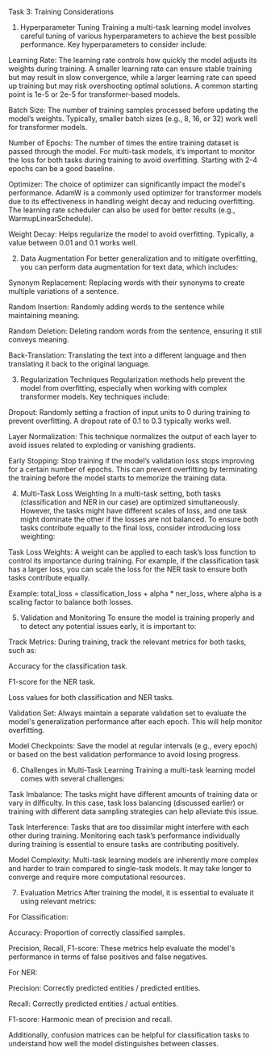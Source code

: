 Task 3: Training Considerations
1. Hyperparameter Tuning
Training a multi-task learning model involves careful tuning of various hyperparameters to achieve the best possible performance. Key hyperparameters to consider include:

Learning Rate: The learning rate controls how quickly the model adjusts its weights during training. A smaller learning rate can ensure stable training but may result in slow convergence, while a larger learning rate can speed up training but may risk overshooting optimal solutions. A common starting point is 1e-5 or 2e-5 for transformer-based models.

Batch Size: The number of training samples processed before updating the model’s weights. Typically, smaller batch sizes (e.g., 8, 16, or 32) work well for transformer models.

Number of Epochs: The number of times the entire training dataset is passed through the model. For multi-task models, it’s important to monitor the loss for both tasks during training to avoid overfitting. Starting with 2-4 epochs can be a good baseline.

Optimizer: The choice of optimizer can significantly impact the model's performance. AdamW is a commonly used optimizer for transformer models due to its effectiveness in handling weight decay and reducing overfitting. The learning rate scheduler can also be used for better results (e.g., WarmupLinearSchedule).

Weight Decay: Helps regularize the model to avoid overfitting. Typically, a value between 0.01 and 0.1 works well.

2. Data Augmentation
For better generalization and to mitigate overfitting, you can perform data augmentation for text data, which includes:

Synonym Replacement: Replacing words with their synonyms to create multiple variations of a sentence.

Random Insertion: Randomly adding words to the sentence while maintaining meaning.

Random Deletion: Deleting random words from the sentence, ensuring it still conveys meaning.

Back-Translation: Translating the text into a different language and then translating it back to the original language.

3. Regularization Techniques
Regularization methods help prevent the model from overfitting, especially when working with complex transformer models. Key techniques include:

Dropout: Randomly setting a fraction of input units to 0 during training to prevent overfitting. A dropout rate of 0.1 to 0.3 typically works well.

Layer Normalization: This technique normalizes the output of each layer to avoid issues related to exploding or vanishing gradients.

Early Stopping: Stop training if the model’s validation loss stops improving for a certain number of epochs. This can prevent overfitting by terminating the training before the model starts to memorize the training data.

4. Multi-Task Loss Weighting
In a multi-task setting, both tasks (classification and NER in our case) are optimized simultaneously. However, the tasks might have different scales of loss, and one task might dominate the other if the losses are not balanced. To ensure both tasks contribute equally to the final loss, consider introducing loss weighting:

Task Loss Weights: A weight can be applied to each task’s loss function to control its importance during training. For example, if the classification task has a larger loss, you can scale the loss for the NER task to ensure both tasks contribute equally.

Example: total_loss = classification_loss + alpha * ner_loss, where alpha is a scaling factor to balance both losses.

5. Validation and Monitoring
To ensure the model is training properly and to detect any potential issues early, it is important to:

Track Metrics: During training, track the relevant metrics for both tasks, such as:

Accuracy for the classification task.

F1-score for the NER task.

Loss values for both classification and NER tasks.

Validation Set: Always maintain a separate validation set to evaluate the model's generalization performance after each epoch. This will help monitor overfitting.

Model Checkpoints: Save the model at regular intervals (e.g., every epoch) or based on the best validation performance to avoid losing progress.

6. Challenges in Multi-Task Learning
Training a multi-task learning model comes with several challenges:

Task Imbalance: The tasks might have different amounts of training data or vary in difficulty. In this case, task loss balancing (discussed earlier) or training with different data sampling strategies can help alleviate this issue.

Task Interference: Tasks that are too dissimilar might interfere with each other during training. Monitoring each task’s performance individually during training is essential to ensure tasks are contributing positively.

Model Complexity: Multi-task learning models are inherently more complex and harder to train compared to single-task models. It may take longer to converge and require more computational resources.

7. Evaluation Metrics
After training the model, it is essential to evaluate it using relevant metrics:

For Classification:

Accuracy: Proportion of correctly classified samples.

Precision, Recall, F1-score: These metrics help evaluate the model's performance in terms of false positives and false negatives.

For NER:

Precision: Correctly predicted entities / predicted entities.

Recall: Correctly predicted entities / actual entities.

F1-score: Harmonic mean of precision and recall.

Additionally, confusion matrices can be helpful for classification tasks to understand how well the model distinguishes between classes.

